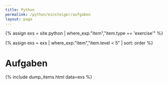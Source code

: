 ```yaml
---
title: Python
permalink: /python/einsteiger/aufgaben
layout: page
---
```


{% assign exs = site.python | where_exp:"item","item.type == 'exercise'" %}

{% assign exs = exs   |  where_exp:"item","item.level < 5" | sort: order   %}

# Aufgaben

{% include dump_items.html data=exs %}

